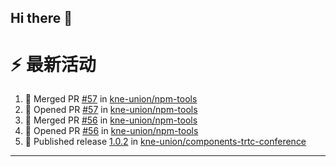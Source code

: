 ## Hi there 👋

<!--

**Here are some ideas to get you started:**

🙋‍♀️ A short introduction - what is your organization all about?
🌈 Contribution guidelines - how can the community get involved?
👩‍💻 Useful resources - where can the community find your docs? Is there anything else the community should know?
🍿 Fun facts - what does your team eat for breakfast?
🧙 Remember, you can do mighty things with the power of [Markdown](https://docs.github.com/github/writing-on-github/getting-started-with-writing-and-formatting-on-github/basic-writing-and-formatting-syntax)
-->


# ⚡ 最新活动

<!--START_SECTION:activity-->
1. 🎉 Merged PR [#57](https://github.com/kne-union/npm-tools/pull/57) in [kne-union/npm-tools](https://github.com/kne-union/npm-tools)
2. 💪 Opened PR [#57](https://github.com/kne-union/npm-tools/pull/57) in [kne-union/npm-tools](https://github.com/kne-union/npm-tools)
3. 🎉 Merged PR [#56](https://github.com/kne-union/npm-tools/pull/56) in [kne-union/npm-tools](https://github.com/kne-union/npm-tools)
4. 💪 Opened PR [#56](https://github.com/kne-union/npm-tools/pull/56) in [kne-union/npm-tools](https://github.com/kne-union/npm-tools)
5. 🚀 Published release [1.0.2](https://github.com/kne-union/components-trtc-conference/releases/tag/1.0.2) in [kne-union/components-trtc-conference](https://github.com/kne-union/components-trtc-conference)
<!--END_SECTION:activity-->

---

